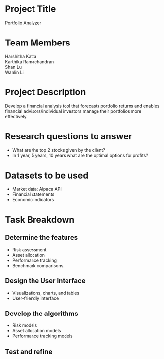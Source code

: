 # Project Title
Portfolio Analyzer

# Team Members
Harshitha Katta  <br>
Karthika Ramachandran  <br>
Shan Lu  <br>
Wanlin Li  <br>

# Project Description 
Develop a financial analysis tool that forecasts portfolio returns and enables financial advisors/individual investors manage their portfolios more effectively.

# Research questions to answer
- What are the top 2 stocks given by the client?
- In 1 year, 5 years, 10 years what are the optimal options for profits?

# Datasets to be used
- Market data: Alpaca API
- Financial statements
- Economic indicators

# Task Breakdown
## Determine the features
- Risk assessment
- Asset allocation
- Performance tracking
- Benchmark comparisons.

## Design the User Interface
- Visualizations, charts, and tables
- User-friendly interface 

## Develop the algorithms
- Risk models
- Asset allocation models
- Performance tracking models

## Test and refine
